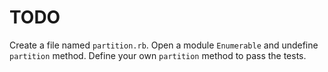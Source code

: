 # TODO

Create a file named `partition.rb`.
Open a module `Enumerable` and undefine `partition` method.
Define your own `partition` method to pass the tests.
